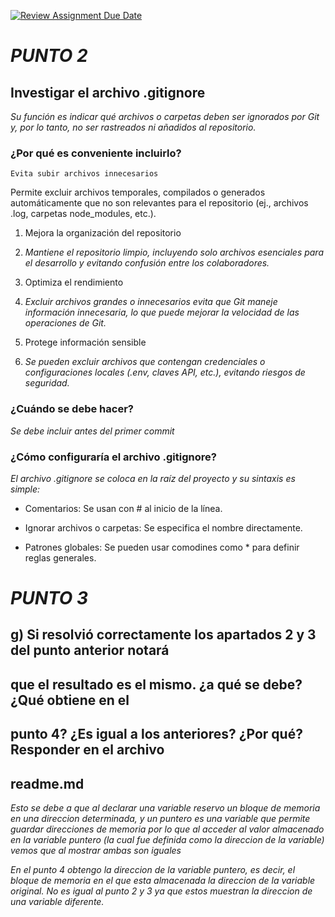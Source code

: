 [![Review Assignment Due Date](https://classroom.github.com/assets/deadline-readme-button-22041afd0340ce965d47ae6ef1cefeee28c7c493a6346c4f15d667ab976d596c.svg)](https://classroom.github.com/a/kl-E8VQf)


# _PUNTO 2_


## Investigar el archivo .gitignore
   _Su función es indicar qué archivos o carpetas deben ser ignorados por Git y, por lo tanto, no ser rastreados ni añadidos al repositorio._

### ¿Por qué es conveniente incluirlo?
    Evita subir archivos innecesarios
Permite excluir archivos temporales, compilados o generados automáticamente que no son relevantes para el repositorio (ej., archivos .log, carpetas node_modules, etc.).

1. Mejora la organización del repositorio
1. _Mantiene el repositorio limpio, incluyendo solo archivos esenciales para el desarrollo y evitando confusión entre los colaboradores._

 2. Optimiza el rendimiento 
 2. _Excluir archivos grandes o innecesarios evita que Git maneje información innecesaria, lo que puede mejorar la velocidad de las operaciones de Git._

3. Protege información sensible
3. _Se pueden excluir archivos que contengan credenciales o configuraciones locales (.env, claves API, etc.), evitando riesgos de seguridad._

### ¿Cuándo se debe hacer?
_Se debe incluir antes del primer commit_

### ¿Cómo configuraría el archivo .gitignore? 
_El archivo .gitignore se coloca en la raíz del proyecto y su sintaxis es simple:_

- Comentarios: Se usan con # al inicio de la línea.

- Ignorar archivos o carpetas: Se especifica el nombre directamente.

- Patrones globales: Se pueden usar comodines como * para definir reglas generales.



# _PUNTO 3_


## g) Si resolvió correctamente los apartados 2 y 3 del punto anterior notará
## que el resultado es el mismo. ¿a qué se debe? ¿Qué obtiene en el
## punto 4? ¿Es igual a los anteriores? ¿Por qué? Responder en el archivo
## readme.md

_Esto se debe a que al declarar una variable reservo un bloque de memoria en una direccion determinada, y un puntero es una variable que permite guardar direcciones de memoria por lo que al acceder al valor almacenado en la variable puntero (la cual fue definida como la direccion de la variable) vemos que al mostrar ambas son iguales_


_En el punto 4 obtengo la direccion de la variable puntero, es decir, el bloque de memoria en el que esta almacenada la direccion de la variable original._
_No es igual al punto 2 y 3 ya que estos muestran la direccion de una variable diferente._
